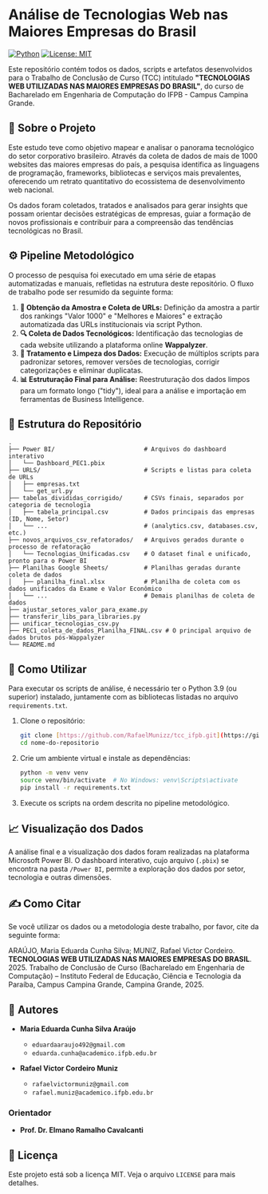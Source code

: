 # Análise de Tecnologias Web nas Maiores Empresas do Brasil

[![Python](https://img.shields.io/badge/Python-3.9%2B-blue.svg)](https://www.python.org/)
[![License: MIT](https://img.shields.io/badge/License-MIT-yellow.svg)](https://opensource.org/licenses/MIT)

Este repositório contém todos os dados, scripts e artefatos desenvolvidos para o Trabalho de Conclusão de Curso (TCC) intitulado **"TECNOLOGIAS WEB UTILIZADAS NAS MAIORES EMPRESAS DO BRASIL"**, do curso de Bacharelado em Engenharia de Computação do IFPB - Campus Campina Grande.

## 📖 Sobre o Projeto

Este estudo teve como objetivo mapear e analisar o panorama tecnológico do setor corporativo brasileiro. Através da coleta de dados de mais de 1000 websites das maiores empresas do país, a pesquisa identifica as linguagens de programação, frameworks, bibliotecas e serviços mais prevalentes, oferecendo um retrato quantitativo do ecossistema de desenvolvimento web nacional.

Os dados foram coletados, tratados e analisados para gerar insights que possam orientar decisões estratégicas de empresas, guiar a formação de novos profissionais e contribuir para a compreensão das tendências tecnológicas no Brasil.

## ⚙️ Pipeline Metodológico

O processo de pesquisa foi executado em uma série de etapas automatizadas e manuais, refletidas na estrutura deste repositório. O fluxo de trabalho pode ser resumido da seguinte forma:

1.  **📂 Obtenção da Amostra e Coleta de URLs:** Definição da amostra a partir dos rankings "Valor 1000" e "Melhores e Maiores" e extração automatizada das URLs institucionais via script Python.
2.  **🔍 Coleta de Dados Tecnológicos:** Identificação das tecnologias de cada website utilizando a plataforma online **Wappalyzer**.
3.  **🧹 Tratamento e Limpeza dos Dados:** Execução de múltiplos scripts para padronizar setores, remover versões de tecnologias, corrigir categorizações e eliminar duplicatas.
4.  **📊 Estruturação Final para Análise:** Reestruturação dos dados limpos para um formato longo ("tidy"), ideal para a análise e importação em ferramentas de Business Intelligence.

## 📁 Estrutura do Repositório

```
.
├── Power BI/                         # Arquivos do dashboard interativo
│   └── Dashboard_PEC1.pbix
├── URLS/                             # Scripts e listas para coleta de URLs
│   ├── empresas.txt
│   └── get_url.py
├── tabelas_divididas_corrigido/      # CSVs finais, separados por categoria de tecnologia
│   ├── tabela_principal.csv          # Dados principais das empresas (ID, Nome, Setor)
│   └── ...                           # (analytics.csv, databases.csv, etc.)
├── novos_arquivos_csv_refatorados/   # Arquivos gerados durante o processo de refatoração
│   └── Tecnologias_Unificadas.csv    # O dataset final e unificado, pronto para o Power BI
├── Planilhas Google Sheets/          # Planilhas geradas durante coleta de dados
│   ├── planilha_final.xlsx           # Planilha de coleta com os dados unificados da Exame e Valor Econômico
│   └── ...                           # Demais planilhas de coleta de dados
├── ajustar_setores_valor_para_exame.py
├── transferir_libs_para_libraries.py
├── unificar_tecnologias_csv.py
├── PEC1_coleta_de_dados_Planilha_FINAL.csv # O principal arquivo de dados brutos pós-Wappalyzer
└── README.md
```

## 🚀 Como Utilizar

Para executar os scripts de análise, é necessário ter o Python 3.9 (ou superior) instalado, juntamente com as bibliotecas listadas no arquivo `requirements.txt`.

1.  Clone o repositório:
    ```bash
    git clone [https://github.com/RafaelMunizz/tcc_ifpb.git](https://github.com/RafaelMunizz/tcc_ifpb.git)
    cd nome-do-repositorio
    ```

2.  Crie um ambiente virtual e instale as dependências:
    ```bash
    python -m venv venv
    source venv/bin/activate  # No Windows: venv\Scripts\activate
    pip install -r requirements.txt
    ```

3.  Execute os scripts na ordem descrita no pipeline metodológico.

## 📈 Visualização dos Dados

A análise final e a visualização dos dados foram realizadas na plataforma Microsoft Power BI. O dashboard interativo, cujo arquivo (`.pbix`) se encontra na pasta `/Power BI`, permite a exploração dos dados por setor, tecnologia e outras dimensões.

## ✍️ Como Citar

Se você utilizar os dados ou a metodologia deste trabalho, por favor, cite da seguinte forma:

ARAÚJO, Maria Eduarda Cunha Silva; MUNIZ, Rafael Victor Cordeiro. **TECNOLOGIAS WEB UTILIZADAS NAS MAIORES EMPRESAS DO BRASIL**. 2025. Trabalho de Conclusão de Curso (Bacharelado em Engenharia de Computação) – Instituto Federal de Educação, Ciência e Tecnologia da Paraíba, Campus Campina Grande, Campina Grande, 2025.

## 👥 Autores

-   **Maria Eduarda Cunha Silva Araújo**
    -   `eduardaaraujo492@gmail.com`
    -   `eduarda.cunha@academico.ifpb.edu.br`

-   **Rafael Victor Cordeiro Muniz**
    -   `rafaelvictormuniz@gmail.com`
    -   `rafael.muniz@academico.ifpb.edu.br`

### Orientador

-   **Prof. Dr. Elmano Ramalho Cavalcanti**

## 📄 Licença

Este projeto está sob a licença MIT. Veja o arquivo `LICENSE` para mais detalhes.